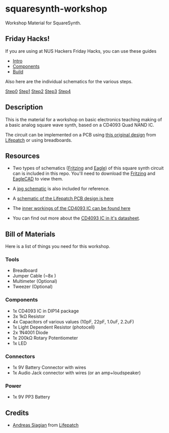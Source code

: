 squaresynth-workshop
====================

Workshop Material for SquareSynth.

## Friday Hacks!

If you are using at NUS Hackers Friday Hacks, you can use these guides

- [Intro](https://github.com/notthetup/squaresynth-workshop/blob/master/square_synth_at_friday_hacks_intro.md)
- [Components](https://github.com/notthetup/squaresynth-workshop/blob/master/square_synth_at_friday_hacks_components.md)
- [Build](https://github.com/notthetup/squaresynth-workshop/blob/master/square_synth_at_friday_hacks_build.md)

Also here are the individual schematics for the various steps.

[Step0](https://github.com/notthetup/squaresynth-workshop/blob/master/squaresynth-step0.fzz)
[Step1](https://github.com/notthetup/squaresynth-workshop/blob/master/squaresynth-step1.fzz)
[Step2](https://github.com/notthetup/squaresynth-workshop/blob/master/squaresynth-step2.fzz)
[Step3](https://github.com/notthetup/squaresynth-workshop/blob/master/squaresynth-step3.fzz)
[Step4](https://github.com/notthetup/squaresynth-workshop/blob/master/squaresynth-step4.fzz)


## Description

This is the material for a workshop on basic electronics teaching making of a basic analog square wave synth, based on a CD4093 Quad NAND IC.

The circuit can be implemented on a PCB using [this original design](http://lifepatch.org/Squaresynth_-_DIY_Electronic_Workshop) from [Lifepatch](http://lifepatch.org) or using breadboards.

## Resources

- Two types of schematics ([Fritzing](https://github.com/notthetup/squaresynth-workshop/blob/master/squaresynth.fzz) and [Eagle](https://github.com/notthetup/squaresynth-workshop/blob/master/squaresynth.sch)) of this square synth circuit can is included in this repo. You'll need to download the [Fritzing](http://fritzing.org/) and [EagleCAD](http://www.cadsoftusa.com/) to view them.

- A [jpg schematic](https://github.com/notthetup/squaresynth-workshop/blob/master/squaresynth_schem.jpg) is also included for reference.

- A [schematic of the Lifepatch PCB design is here](https://github.com/notthetup/squaresynth-workshop/blob/master/schematic.png)

- The [inner workings of the CD4093 IC can be found here](https://github.com/notthetup/squaresynth-workshop/blob/master/4093.png)

- You can find out more about the [CD4093 IC in it's datasheet](https://github.com/notthetup/squaresynth-workshop/blob/master/CD4093BC.pdf).

## Bill of Materials

Here is a list of things you need for this workshop.

### Tools

- Breadboard
- Jumper Cable (~8x )
- Multimeter (Optional)
- Tweezer (Optional)

### Components
- 1x CD4093 IC in DIP14 package
- 3x 1kΩ Resistor
- 4x Capacitors of various values (10pF, 22pF, 1.0uF, 2.2uF)
- 1x Light Dependent Resistor (photocell)
- 2x 1N4001 Diode
- 1x 200kΩ Rotary Potentiometer
- 1x LED

### Connectors

- 1x 9V Battery Connector with wires
- 1x Audio Jack connector with wires (or an amp+loudspeaker)

### Power

- 1x 9V PP3 Battery


## Credits

- [Andreas Siagian](http://andreassiagian.wordpress.com/) from [Lifepatch](http://lifepatch.org/)

